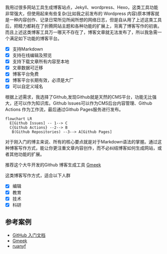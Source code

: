 我用过很多网站工具生成博客站点，Jekyll、wordpress、Hexo，这类工具功能非常强大，但使用起来有些复杂(比如我之前发布的 Wordpress 内容)原本博客就是一种内容创作、记录日常所见所闻所想的网络日志，但是自从用了上述这类工具后，把精力都耗在了折腾网站主题和各种功能的扩展上，背离了博客写作的初衷。
而且上述这类博客工具万一哪天不存在了，博客文章就无法发布了，所以我急需一个满足如下功能的博客平台。

- [x] 支持Markdown
- [x] 支持在线编辑及预览
- [x] 支持下载文章所有内容至本地
- [x] 文章数据可迁移
- [x] 博客平台免费
- [x] 博客平台长期有效，必须是大厂
- [x] 可以自定义域名

根据上述需求，我选择了Github,发现Github就是天然的CMS平台，功能无比强大，还可以作为知识库。Github lssues可以作为CMS后台内容管理、Github Actions 作为工作流，最后通过Github Pages服务进行发布。


```mermaid
flowchart LR
  E[Github Issues] -- 1--> C 
  C{Github Actions} --2--> B
   B(Github Repositories) --3--> A[Github Pages]
```

对于刚入门的博主来说、所有的核心要点就是对于Markdown语法的掌握。通过这种博客写作方式，能让你更注重文章内容创作，而不必纠结博客如何生成网站，或者其他功能的扩展。

推荐这个大牛开发的Github 博客生成工具 [Gmeek](https://blog.meekdai.com/)

这类博客写作方式，适合以下人群

- [x] 编辑
- [x] 教育
- [x] 技术
- [x] 科研

## 参考案例

- [GitHub 入门文档](https://docs.github.com/zh/get-started)
- [Gmeek](https://github.com/Meekdai/Gmeek)
- [ruanyf](https://github.com/ruanyf)
